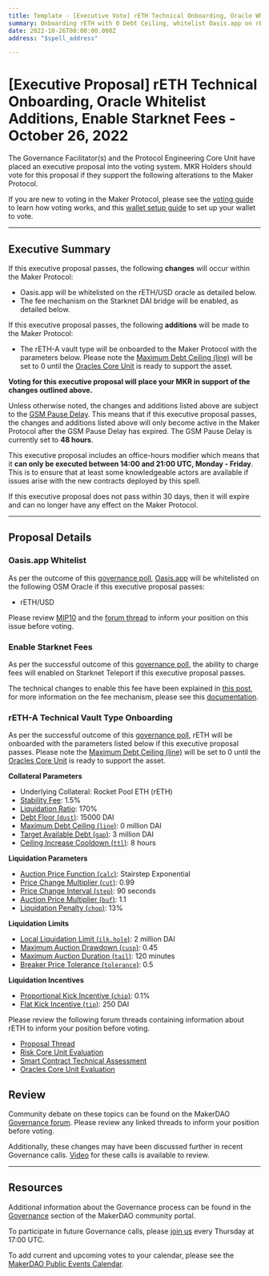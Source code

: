 ```yaml
---
title: Template - [Executive Vote] rETH Technical Onboarding, Oracle Whitelist Additions, Enable Starknet Fees - October 26, 2022
summary: Onboarding rETH with 0 Debt Ceiling, whitelist Oasis.app on rETH/USD oracle, ad add fee structure to Starknet Teleport.
date: 2022-10-26T00:00:00.000Z
address: "$spell_address"

---
```

# [Executive Proposal] rETH Technical Onboarding, Oracle Whitelist Additions, Enable Starknet Fees - October 26, 2022

The Governance Facilitator(s) and the Protocol Engineering Core Unit have placed an executive proposal into the voting system. MKR Holders should vote for this proposal if they support the following alterations to the Maker Protocol.

If you are new to voting in the Maker Protocol, please see the [voting guide](https://community-development.makerdao.com/en/learn/governance/how-voting-works/) to learn how voting works, and this [wallet setup guide](https://community-development.makerdao.com/en/learn/governance/voting-setup/) to set up your wallet to vote.

---

## Executive Summary

If this executive proposal passes, the following **changes** will occur within the Maker Protocol:
- Oasis.app will be whitelisted on the rETH/USD oracle as detailed below.
- The fee mechanism on the Starknet DAI bridge will be enabled, as detailed below.

If this executive proposal passes, the following **additions** will be made to the Maker Protocol:
- The rETH-A vault type will be onboarded to the Maker Protocol with the parameters below. Please note the [Maximum Debt Ceiling (line)](https://manual.makerdao.com/module-index/module-dciam#maximum-debt-ceiling-line) will be set to 0 until the [Oracles Core Unit](https://mips.makerdao.com/mips/details/MIP39c2SP13) is ready to support the asset.


**Voting for this executive proposal will place your MKR in support of the changes outlined above.**

Unless otherwise noted, the changes and additions listed above are subject to the [GSM Pause Delay](https://manual.makerdao.com/parameter-index/core/param-gsm-pause-delay). This means that if this executive proposal passes, the changes and additions listed above will only become active in the Maker Protocol after the GSM Pause Delay has expired. The GSM Pause Delay is currently set to **48 hours**.

This executive proposal includes an office-hours modifier which means that it **can only be executed between 14:00 and 21:00 UTC, Monday - Friday**. This is to ensure that at least some knowledgeable actors are available if issues arise with the new contracts deployed by this spell.

If this executive proposal does not pass within 30 days, then it will expire and can no longer have any effect on the Maker Protocol.

---

## Proposal Details

### Oasis.app Whitelist

As per the outcome of this [governance poll](https://vote.makerdao.com/polling/QmZzFPFs#vote-breakdown), [Oasis.app](https://oasis.app/) will be whitelisted on the following OSM Oracle if this executive proposal passes:
* rETH/USD

Please review [MIP10](https://mips.makerdao.com/mips/details/MIP10) and the [forum thread]([://](https://forum.makerdao.com/t/mip10c9-sp31-proposal-to-whitelist-oasis-app-on-rethusd-oracle/18195)) to inform your position on this issue before voting.

### Enable Starknet Fees

As per the successful outcome of this [governance poll](https://vote.makerdao.com/polling/QmbWkTvW#vote-breakdown), the ability to charge fees will enabled on Starknet Teleport if this executive proposal passes.

The technical changes to enable this fee have been explained in [this post](https://forum.makerdao.com/t/starknet-changes-for-2022-10-26-executive-spell/18468), for more information on the fee mechanism, please see this [documentation](https://docs.starknet.io/documentation/develop/L1-L2_Communication/messaging-mechanism/#l1-l2_message_fees).

### rETH-A Technical Vault Type Onboarding

As per the successful outcome of this [governance poll](https://vote.makerdao.com/polling/QmS7dBuQ#poll-detail), rETH will be onboarded with the parameters listed below if this executive proposal passes. Please note the [Maximum Debt Ceiling (line)](https://manual.makerdao.com/module-index/module-dciam#maximum-debt-ceiling-line) will be set to 0 until the [Oracles Core Unit](https://mips.makerdao.com/mips/details/MIP39c2SP13) is ready to support the asset.

**Collateral Parameters**

* Underlying Collateral: Rocket Pool ETH (rETH)
* [Stability Fee](https://community-development.makerdao.com/en/learn/governance/param-stability-fee): 1.5%
* [Liquidation Ratio](https://community-development.makerdao.com/en/learn/governance/param-liquidation-ratio): 170%
* [Debt Floor (`dust`)](https://community-development.makerdao.com/en/learn/governance/param-debt-floor): 15000 DAI
* [Maximum Debt Ceiling (`line`)](https://makerdao.world/en/learn/governance/module-dciam): 0 million DAI
* [Target Available Debt (`gap`)](https://makerdao.world/en/learn/governance/module-dciam): 3 million DAI
* [Ceiling Increase Cooldown (`ttl`)](https://makerdao.world/en/learn/governance/module-dciam): 8 hours


**Liquidation Parameters**

* [Auction Price Function (`calc`)](https://community-development.makerdao.com/en/learn/governance/param-auction-price-function): Stairstep Exponential
* [Price Change Multiplier (`cut`)](https://community-development.makerdao.com/en/learn/governance/param-auction-price-function): 0.99
* [Price Change Interval (`step`)](https://community-development.makerdao.com/en/learn/governance/param-auction-price-function): 90 seconds
* [Auction Price Multiplier (`buf`)](https://community-development.makerdao.com/en/learn/governance/param-auction-price-multiplier): 1.1
* [Liquidation Penalty (`chop`)](https://community-development.makerdao.com/en/learn/governance/param-liquidation-penalty): 13%

**Liquidation Limits**

* [Local Liquidation Limit (`ilk.hole`)](https://community-development.makerdao.com/en/learn/governance/param-local-liquidation-limit): 2 million DAI
* [Maximum Auction Drawdown (`cusp`)](https://community-development.makerdao.com/en/learn/governance/param-max-auction-drawdown): 0.45
* [Maximum Auction Duration (`tail`)](https://community-development.makerdao.com/en/learn/governance/param-max-auction-duration): 120 minutes
* [Breaker Price Tolerance (`tolerance`)](https://community-development.makerdao.com/en/learn/governance/param-breaker-price-tolerance): 0.5

**Liquidation Incentives**

* [Proportional Kick Incentive (`chip`)](https://community-development.makerdao.com/en/learn/governance/param-proportional-kick-incentive): 0.1%
* [Flat Kick Incentive (`tip`)](https://community-development.makerdao.com/en/learn/governance/param-flat-kick-incentive): 250 DAI

Please review the following forum threads containing information about rETH to inform your position before voting.
* [Proposal Thread](https://forum.makerdao.com/t/reth-mip6-collateral-application/6881)
* [Risk Core Unit Evaluation](https://forum.makerdao.com/t/reth-collateral-onboarding-risk-evaluation/15286)
* [Smart Contract Technical Assessment](https://forum.makerdao.com/t/reth-erc20-token-smart-contract-technical-assessment/12885)
* [Oracles Core Unit Evaluation](https://forum.makerdao.com/t/mip10c3-sp22-proposal-reth-oracle-collateral-onboarding-oracle-assessment/15564)

## Review

Community debate on these topics can be found on the MakerDAO [Governance forum](https://forum.makerdao.com/). Please review any linked threads to inform your position before voting.

Additionally, these changes may have been discussed further in recent Governance calls. [Video](https://www.youtube.com/playlist?list=PLLzkWCj8ywWNq5-90-Id6VPSsrk4OWVan) for these calls is available to review.

---

## Resources

Additional information about the Governance process can be found in the [Governance](https://community-development.makerdao.com/en/learn/governance) section of the MakerDAO community portal.

To participate in future Governance calls, please [join us](https://github.com/makerdao/community/tree/master/governance/governance-and-risk-meetings) every Thursday at 17:00 UTC.

To add current and upcoming votes to your calendar, please see the [MakerDAO Public Events Calendar](https://calendar.google.com/calendar/embed?src=makerdao.com_3efhm2ghipksegl009ktniomdk%40group.calendar.google.com&ctz=UTC&mode=week&showCalendars=0&showPrint=0).
